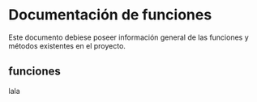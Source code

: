 # Documentación de funciones

Este documento debiese poseer información general de las funciones y métodos existentes en el proyecto.

## funciones

lala